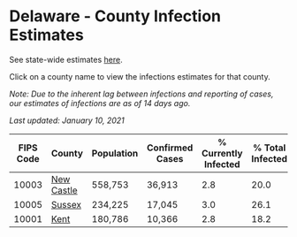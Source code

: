 # Delaware - County Infection Estimates

See state-wide estimates [here](/infections/us-de).

Click on a county name to view the infections estimates for that county.

*Note: Due to the inherent lag between infections and reporting of cases, our estimates of infections are as of 14 days ago.*

*Last updated: January 10, 2021*

|   FIPS Code |                   County |   Population |   Confirmed Cases |   % Currently Infected |   % Total Infected |
|-------------|--------------------------|--------------|-------------------|------------------------|--------------------|
|       10003 | [New Castle](new-castle) |      558,753 |            36,913 |                    2.8 |               20.0 |
|       10005 |         [Sussex](sussex) |      234,225 |            17,045 |                    3.0 |               26.1 |
|       10001 |             [Kent](kent) |      180,786 |            10,366 |                    2.8 |               18.2 |